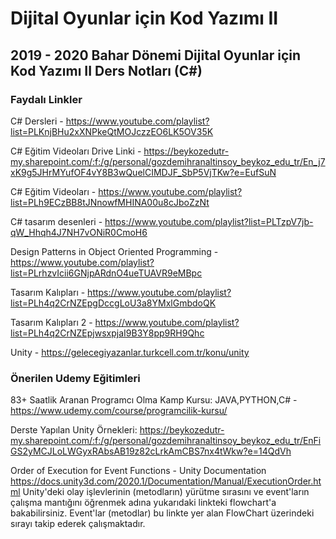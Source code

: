 # Dijital Oyunlar için Kod Yazımı II

## 2019 - 2020 Bahar Dönemi Dijital Oyunlar için Kod Yazımı II Ders Notları (C#)

### Faydalı Linkler

C# Dersleri - https://www.youtube.com/playlist?list=PLKnjBHu2xXNPkeQtMOJczzEO6LK5OV35K

C# Eğitim Videoları Drive Linki - https://beykozedutr-my.sharepoint.com/:f:/g/personal/gozdemihranaltinsoy_beykoz_edu_tr/En_j7xK9g5JHrMYufOF4vY8B3wQuelCIMDJF_SbP5VjTKw?e=EufSuN

C# Eğitim Videoları - https://www.youtube.com/playlist?list=PLh9ECzBB8tJNnowfMHINA00u8cJboZzNt

C# tasarım desenleri - https://www.youtube.com/playlist?list=PLTzpV7jb-qW_Hhqh4J7NH7vONiR0CmoH6

Design Patterns in Object Oriented Programming - https://www.youtube.com/playlist?list=PLrhzvIcii6GNjpARdnO4ueTUAVR9eMBpc

Tasarım Kalıpları - https://www.youtube.com/playlist?list=PLh4q2CrNZEpgDccgLoU3a8YMxlGmbdoQK

Tasarım Kalıpları 2 - https://www.youtube.com/playlist?list=PLh4q2CrNZEpjwsxpjaI9B3Y8pp9RH9Qhc

Unity - https://gelecegiyazanlar.turkcell.com.tr/konu/unity 

### Önerilen Udemy Eğitimleri

83+ Saatlik Aranan Programcı Olma Kamp Kursu: JAVA,PYTHON,C# - https://www.udemy.com/course/programcilik-kursu/


Derste Yapılan Unity Örnekleri: https://beykozedutr-my.sharepoint.com/:f:/g/personal/gozdemihranaltinsoy_beykoz_edu_tr/EnFiGS2yMCJLoLWGyxRAbsAB19z82cLrkAmCBS7nx4tWkw?e=14QdVh


Order of Execution for Event Functions - Unity Documentation
https://docs.unity3d.com/2020.1/Documentation/Manual/ExecutionOrder.html
Unity'deki olay işlevlerinin (metodların) yürütme sırasını ve event'ların çalışma mantığını öğrenmek adına yukarıdaki linkteki flowchart'a bakabilirsiniz. Event'lar (metodlar) bu linkte yer alan FlowChart üzerindeki sırayı takip ederek çalışmaktadır.
